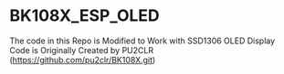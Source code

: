 # BK108X_ESP_OLED

The code in this Repo is Modified to Work with SSD1306 OLED Display
Code is Originally Created by PU2CLR (https://github.com/pu2clr/BK108X.git)
